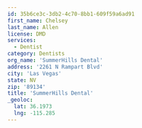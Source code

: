 ```yaml
---
id: 35b6ce3c-3db2-4c70-8bb1-609f59a6ad91
first_name: Chelsey
last_name: Allen
license: DMD
services:
  - Dentist
category: Dentists
org_name: 'SummerHills Dental'
address: '2261 N Rampart Blvd'
city: 'Las Vegas'
state: NV
zip: '89134'
title: 'SummerHills Dental'
_geoloc:
  lat: 36.1973
  lng: -115.285
---
```

